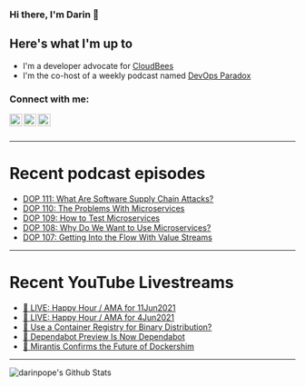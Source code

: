 ### Hi there, I'm Darin 👋

## Here's what I'm up to
- I'm a developer advocate for [CloudBees][cloudbees-website]
- I'm the co-host of a weekly podcast named [DevOps Paradox][dop-website]

### Connect with me:

[<img align="left" alt="darinpope | Twitter" width="22px" src="https://cdn.jsdelivr.net/npm/simple-icons@v3/icons/twitter.svg" />][twitter]
[<img align="left" alt="darinpope | LinkedIn" width="22px" src="https://cdn.jsdelivr.net/npm/simple-icons@v3/icons/linkedin.svg" />][linkedin]
[<img align="left" alt="darinpope | Instagram" width="22px" src="https://cdn.jsdelivr.net/npm/simple-icons@v3/icons/instagram.svg" />][instagram]

<br />
<br />

---

# Recent podcast episodes
<!-- BLOG-POST-LIST:START -->
- [DOP 111: What Are Software Supply Chain Attacks?](https://www.devopsparadox.com/episodes/what-are-software-supply-chain-attacks-111/)
- [DOP 110: The Problems With Microservices](https://www.devopsparadox.com/episodes/the-problems-with-microservices-110/)
- [DOP 109: How to Test Microservices](https://www.devopsparadox.com/episodes/how-to-test-microservices-109/)
- [DOP 108: Why Do We Want to Use Microservices?](https://www.devopsparadox.com/episodes/why-do-we-want-to-use-microservices-108/)
- [DOP 107: Getting Into the Flow With Value Streams](https://www.devopsparadox.com/episodes/getting-into-the-flow-with-value-streams-107/)
<!-- BLOG-POST-LIST:END -->

---

# Recent YouTube Livestreams
<!-- YOUTUBE:START -->
- [🔴 LIVE: Happy Hour / AMA for 11Jun2021](https://www.youtube.com/watch?v=eh3WI46_62c)
- [🔴 LIVE: Happy Hour / AMA for 4Jun2021](https://www.youtube.com/watch?v=ns4PTldIoqU)
- [🔴 Use a Container Registry for Binary Distribution?](https://www.youtube.com/watch?v=aPkI3JppdFQ)
- [🔴 Dependabot Preview Is Now Dependabot](https://www.youtube.com/watch?v=DKPLKDMI02U)
- [🔴 Mirantis Confirms the Future of Dockershim](https://www.youtube.com/watch?v=Ck2YFvgCGrs)
<!-- YOUTUBE:END -->

---

<img align="left" alt="darinpope's Github Stats" src="https://github-readme-stats.codestackr.vercel.app/api?username=darinpope&show_icons=true&hide_border=true" />


[website]: https://www.darinpope.com/
[twitter]: https://twitter.com/darinpope
[youtube]: https://youtube.com/darinpope
[instagram]: https://instagram.com/darinpope
[linkedin]: https://linkedin.com/in/darinpope
[cloudbees-website]: https://www.cloudbees.com/
[dop-website]: https://www.devopsparadox.com/

<!--
**darinpope/darinpope** is a ✨ _special_ ✨ repository because its `README.md` (this file) appears on your GitHub profile.

Here are some ideas to get you started:

- 🔭 I’m currently working on ...
- 🌱 I’m currently learning ...
- 👯 I’m looking to collaborate on ...
- 🤔 I’m looking for help with ...
- 💬 Ask me about ...
- 📫 How to reach me: ...
- 😄 Pronouns: ...
- ⚡ Fun fact: ...
-->
